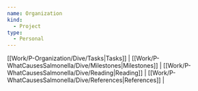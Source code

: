 ```yaml
---
name: Organization
kind:
  - Project
type:
  - Personal
---
```

[[Work/P-Organization/Dive/Tasks|Tasks]] | [[Work/P-WhatCausesSalmonella/Dive/Milestones|Milestones]] | [[Work/P-WhatCausesSalmonella/Dive/Reading|Reading]] | [[Work/P-WhatCausesSalmonella/Dive/References|References]] | 